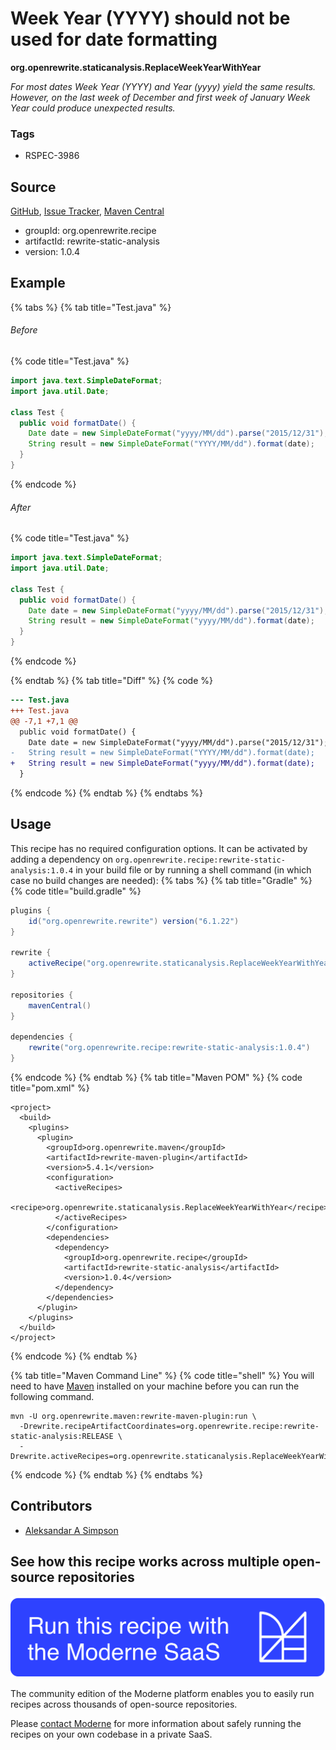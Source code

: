# Week Year (YYYY) should not be used for date formatting

**org.openrewrite.staticanalysis.ReplaceWeekYearWithYear**

_For most dates Week Year (YYYY) and Year (yyyy) yield the same results. However, on the last week of December and first week of January Week Year could produce unexpected results._

### Tags

* RSPEC-3986

## Source

[GitHub](https://github.com/openrewrite/rewrite-static-analysis/blob/main/src/main/java/org/openrewrite/staticanalysis/ReplaceWeekYearWithYear.java), [Issue Tracker](https://github.com/openrewrite/rewrite-static-analysis/issues), [Maven Central](https://central.sonatype.com/artifact/org.openrewrite.recipe/rewrite-static-analysis/1.0.4/jar)

* groupId: org.openrewrite.recipe
* artifactId: rewrite-static-analysis
* version: 1.0.4

## Example


{% tabs %}
{% tab title="Test.java" %}

###### Before
{% code title="Test.java" %}
```java
import java.text.SimpleDateFormat;
import java.util.Date;

class Test {
  public void formatDate() {
    Date date = new SimpleDateFormat("yyyy/MM/dd").parse("2015/12/31");
    String result = new SimpleDateFormat("YYYY/MM/dd").format(date);
  }
}
```
{% endcode %}

###### After
{% code title="Test.java" %}
```java
import java.text.SimpleDateFormat;
import java.util.Date;

class Test {
  public void formatDate() {
    Date date = new SimpleDateFormat("yyyy/MM/dd").parse("2015/12/31");
    String result = new SimpleDateFormat("yyyy/MM/dd").format(date);
  }
}
```
{% endcode %}

{% endtab %}
{% tab title="Diff" %}
{% code %}
```diff
--- Test.java
+++ Test.java
@@ -7,1 +7,1 @@
  public void formatDate() {
    Date date = new SimpleDateFormat("yyyy/MM/dd").parse("2015/12/31");
-   String result = new SimpleDateFormat("YYYY/MM/dd").format(date);
+   String result = new SimpleDateFormat("yyyy/MM/dd").format(date);
  }
```
{% endcode %}
{% endtab %}
{% endtabs %}


## Usage

This recipe has no required configuration options. It can be activated by adding a dependency on `org.openrewrite.recipe:rewrite-static-analysis:1.0.4` in your build file or by running a shell command (in which case no build changes are needed): 
{% tabs %}
{% tab title="Gradle" %}
{% code title="build.gradle" %}
```groovy
plugins {
    id("org.openrewrite.rewrite") version("6.1.22")
}

rewrite {
    activeRecipe("org.openrewrite.staticanalysis.ReplaceWeekYearWithYear")
}

repositories {
    mavenCentral()
}

dependencies {
    rewrite("org.openrewrite.recipe:rewrite-static-analysis:1.0.4")
}
```
{% endcode %}
{% endtab %}
{% tab title="Maven POM" %}
{% code title="pom.xml" %}
```markup
<project>
  <build>
    <plugins>
      <plugin>
        <groupId>org.openrewrite.maven</groupId>
        <artifactId>rewrite-maven-plugin</artifactId>
        <version>5.4.1</version>
        <configuration>
          <activeRecipes>
            <recipe>org.openrewrite.staticanalysis.ReplaceWeekYearWithYear</recipe>
          </activeRecipes>
        </configuration>
        <dependencies>
          <dependency>
            <groupId>org.openrewrite.recipe</groupId>
            <artifactId>rewrite-static-analysis</artifactId>
            <version>1.0.4</version>
          </dependency>
        </dependencies>
      </plugin>
    </plugins>
  </build>
</project>
```
{% endcode %}
{% endtab %}

{% tab title="Maven Command Line" %}
{% code title="shell" %}
You will need to have [Maven](https://maven.apache.org/download.cgi) installed on your machine before you can run the following command.

```shell
mvn -U org.openrewrite.maven:rewrite-maven-plugin:run \
  -Drewrite.recipeArtifactCoordinates=org.openrewrite.recipe:rewrite-static-analysis:RELEASE \
  -Drewrite.activeRecipes=org.openrewrite.staticanalysis.ReplaceWeekYearWithYear
```
{% endcode %}
{% endtab %}
{% endtabs %}

## Contributors
* [Aleksandar A Simpson](mailto:alek@asu.me)


## See how this recipe works across multiple open-source repositories

[![Moderne Link Image](/.gitbook/assets/ModerneRecipeButton.png)](https://app.moderne.io/recipes/org.openrewrite.staticanalysis.ReplaceWeekYearWithYear)

The community edition of the Moderne platform enables you to easily run recipes across thousands of open-source repositories.

Please [contact Moderne](https://moderne.io/product) for more information about safely running the recipes on your own codebase in a private SaaS.
